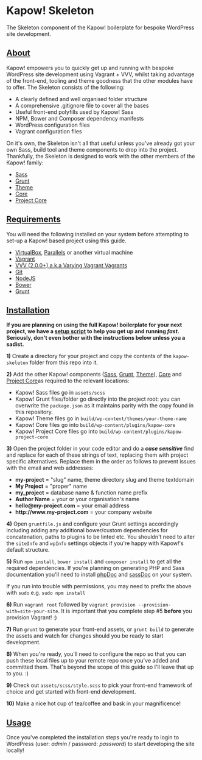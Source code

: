 # Kapow! Skeleton

The Skeleton component of the Kapow! boilerplate for bespoke WordPress site development.

## [About](#about)

Kapow! empowers you to quickly get up and running with bespoke WordPress site development using Vagrant + VVV, whilst taking advantage of the front-end, tooling and theme goodness that the other modules have to offer. The Skeleton consists of the following:

- A clearly defined and well organised folder structure
- A comprehensive .gitignore file to cover all the bases
- Useful front-end polyfills used by Kapow! Sass
- NPM, Bower and Composer dependency manifests
- WordPress configuration files
- Vagrant configuration files

On it's own, the Skeleton isn't all that useful unless you've already got your own Sass, build tool and theme components to drop into the project. Thankfully, the Skeleton is designed to work with the other members of the Kapow! family: 

- [Sass](https://github.com/mkdo/kapow-sass)
- [Grunt](https://github.com/mkdo/kapow-grunt)
- [Theme](https://github.com/mkdo/kapow-theme)
- [Core](https://github.com/mkdo/kapow-core)
- [Project Core](https://github.com/mkdo/kapow-project-core)

## [Requirements](#requirements)

You will need the following installed on your system before attempting to set-up a Kapow! based project using this guide.

- [VirtualBox](http://www.virtualbox.org/), [Parallels](http://www.parallels.com) or another virtual machine
- [Vagrant](https://www.vagrantup.com/)
- [VVV (2.0.0+) a.k.a Varying Vagrant Vagrants](https://github.com/Varying-Vagrant-Vagrants/VVV)
- [Git](https://git-scm.com/book/en/v2/Getting-Started-Installing-Git)
- [NodeJS](https://nodejs.org/)
- [Bower](http://bower.io/#install-bower)
- [Grunt](http://gruntjs.com/installing-grunt)

## [Installation](#installation)

**If you are planning on using the full Kapow! boilerplate for your next project, we have a [setup script](https://github.com/mkdo/kapow-setup) to help you get up and running *fast*. Seriously, don't even bother with the instructions below unless you a sadist.**

**1)** Create a directory for your project and copy the contents of the `kapow-skeleton` folder from this repo into it.

**2)** Add the other Kapow! components ([Sass](https://github.com/mkdo/kapow-sass), [Grunt](https://github.com/mkdo/kapow-grunt), [Theme](https://github.com/mkdo/kapow-theme)), [Core](https://github.com/mkdo/kapow-core) and [Project Core](https://github.com/mkdo/kapow-project-core)as required to the relevant locations:

- Kapow! Sass files go in `assets/scss`
- Kapow! Grunt files/folder go directly into the project root: you can overwrite the `package.json` as it maintains parity with the copy found in this repository.
- Kapow! Theme files go in `build/wp-content/themes/your-theme-name`
- Kapow! Core files go into `build/wp-content/plugins/kapow-core`
- Kapow! Project Core files go into `build/wp-content/plugins/kapow-project-core`

**3)** Open the project folder in your code editor and do a ***case sensitive*** find and replace for each of these strings of text, replacing them with project specific alternatives. Replace them in the order as follows to prevent issues with the email and web addresses:

- **my-project** = "slug" name, theme directory slug and theme textdomain
- **My Project** = "proper" name
- **my_project** = database name & function name prefix
- **Author Name** = your or your organisation's name
- **hello@<span></span>my-project.com** = your email address
- **http://www&#8203;.&#8203;my-project.com** = your company website

**4)** Open `gruntfile.js` and configure your Grunt settings accordingly including adding any additional bower/custom dependencies for concatenation, paths to plugins to be linted etc. You shouldn't need to alter the `siteInfo` and `wpInfo` settings objects if you're happy with Kapow!'s default structure.

**5)** Run `npm install`,  `bower install` and `composer install` to get all the required dependencies. If you're planning on generating PHP and Sass documentation you'll need to install [phpDoc](http://www.phpdoc.org/docs/latest/getting-started/installing.html) and [sassDoc](http://www.sassdoc.com) on your system.

If you run into trouble with permissions, you may need to prefix the above with `sudo` e.g. `sudo npm install`

**6)** Run `vagrant root` followed by `vagrant provision --provision-with=site-your-site`. It is important that you complete step #5 **before** you provision Vagrant! :)

**7)** Run `grunt` to generate your front-end assets, or `grunt build` to generate the assets and watch for changes should you be ready to start development.

**8)** When you're ready, you'll need to configure the repo so that you can push these local files up to your remote repo once you've added and committed them. That's beyond the scope of this guide so I'll leave that up to you. :)

**9)** Check out `assets/scss/style.scss` to pick your front-end framework of choice and get started with front-end development.

**10)** Make a nice hot cup of tea/coffee and bask in your magnificence!

## [Usage](#usage)

Once you've completed the installation steps you're ready to login to WordPress (user: *admin* / password: *password*) to start developing the site locally!
